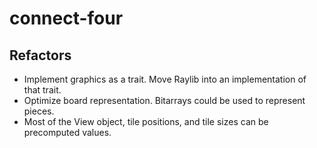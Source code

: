 # connect-four

## Refactors

- Implement graphics as a trait. Move Raylib into an implementation of that trait.  
- Optimize board representation. Bitarrays could be used to represent pieces.
- Most of the View object, tile positions, and tile sizes can be precomputed values.
